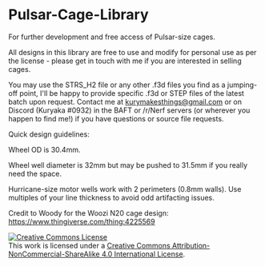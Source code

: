 # Pulsar-Cage-Library
For further development and free access of Pulsar-size cages. 

All designs in this library are free to use and modify for personal use as per the license - please get in touch with me if you are interested in selling cages. 

You may use the STRS_H2 file or any other .f3d files you find as a jumping-off point, I'll be happy to provide specific .f3d or STEP files of the latest batch upon request. 
Contact me at kurymakesthings@gmail.com or on Discord (Kuryaka #0932) in the BAFT or /r/Nerf servers (or wherever you happen to find me!) if you have questions or source file requests. 

Quick design guidelines: 

Wheel OD is 30.4mm. 

Wheel well diameter is 32mm but may be pushed to 31.5mm if you really need the space. 

Hurricane-size motor wells work with 2 perimeters (0.8mm walls). Use multiples of your line thickness to avoid odd artifacting issues. 

Credit to Woody for the Woozi N20 cage design: https://www.thingiverse.com/thing:4225569

<a rel="license" href="http://creativecommons.org/licenses/by-nc-sa/4.0/"><img alt="Creative Commons License" style="border-width:0" src="https://i.creativecommons.org/l/by-nc-sa/4.0/88x31.png" /></a><br />This work is licensed under a <a rel="license" href="http://creativecommons.org/licenses/by-nc-sa/4.0/">Creative Commons Attribution-NonCommercial-ShareAlike 4.0 International License</a>.
